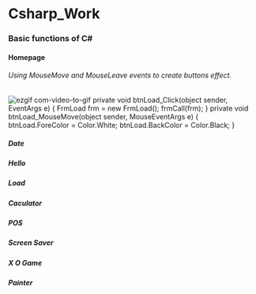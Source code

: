 # Csharp_Work
### Basic functions of C#

#### Homepage
###### Using MouseMove and MouseLeave events to create buttons effect.
![ezgif com-video-to-gif](https://github.com/JingHsu1997/Csharp_Work/assets/134953373/9c34c46c-0700-42df-bedb-9fc1e52c3f07)
        private void btnLoad_Click(object sender, EventArgs e)
        {
            FrmLoad frm = new FrmLoad();
            frmCall(frm);
        }
        private void btnLoad_MouseMove(object sender, MouseEventArgs e)
        {
            btnLoad.ForeColor = Color.White;
            btnLoad.BackColor = Color.Black;
        }
##### Date

##### Hello

##### Load

##### Caculator

##### POS

##### Screen Saver

##### X O Game

##### Painter

